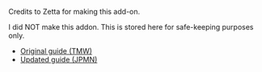 Credits to Zetta for making this add-on.

I did NOT make this addon.
This is stored here for safe-keeping purposes only.

- [Original guide (TMW)](https://learnjapanese.moe/yomichan/#offline-audio-server)
- [Updated guide (JPMN)](https://aquafina-water-bottle.github.io/jp-mining-note/jpresources/#local-audio-server-for-yomichan)

